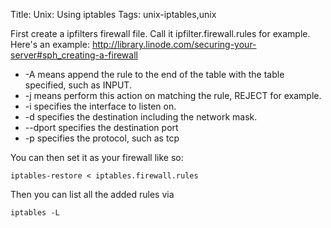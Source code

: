 Title: Unix: Using iptables
Tags:  unix-iptables,unix

First create a ipfilters firewall file. Call it ipfilter.firewall.rules for example. Here's an example: http://library.linode.com/securing-your-server#sph_creating-a-firewall

* -A means append the rule to the end of the table with the table specified, such as INPUT. 
* -j means perform this action on matching the rule, REJECT for example.
* -i specifies the interface to listen on. 
* -d specifies the destination including the network mask.
* --dport specifies the destination port
* -p specifies the protocol, such as tcp

You can then set it as your firewall like so:

	iptables-restore < iptables.firewall.rules

Then you can list all the added rules via

	iptables -L
